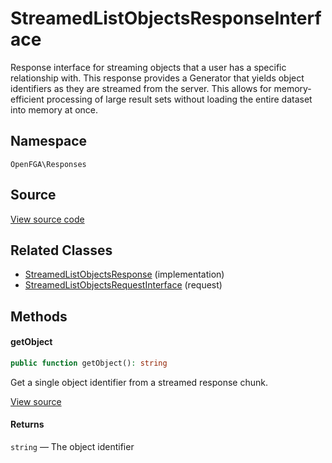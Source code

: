 # StreamedListObjectsResponseInterface

Response interface for streaming objects that a user has a specific relationship with. This response provides a Generator that yields object identifiers as they are streamed from the server. This allows for memory-efficient processing of large result sets without loading the entire dataset into memory at once.

## Namespace
`OpenFGA\Responses`

## Source
[View source code](https://github.com/evansims/openfga-php/blob/main/src/Responses/StreamedListObjectsResponseInterface.php)

## Related Classes
* [StreamedListObjectsResponse](Responses/StreamedListObjectsResponse.md) (implementation)
* [StreamedListObjectsRequestInterface](Requests/StreamedListObjectsRequestInterface.md) (request)

## Methods

#### getObject

```php
public function getObject(): string
```

Get a single object identifier from a streamed response chunk.

[View source](https://github.com/evansims/openfga-php/blob/main/src/Responses/StreamedListObjectsResponseInterface.php#L53)

#### Returns
`string` — The object identifier
